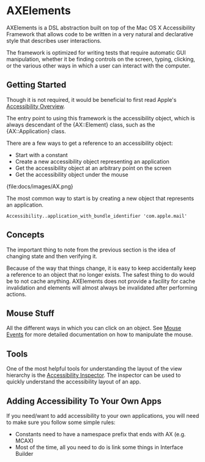 # AXElements

AXElements is a DSL abstraction built on top of the Mac OS X
Accessibility Framework that allows code to be written in a very
natural and declarative style that describes user interactions.

The framework is optimized for writing tests that require automatic
GUI manipulation, whether it be  finding controls on the screen,
typing, clicking, or the various other ways in which a user can
interact with the computer.

## Getting Started

Though it is not required, it would be beneficial to first read
Apple's
[Accessibility Overview](http://developer.apple.com/library/mac/#documentation/Accessibility/Conceptual/AccessibilityMacOSX/OSXAXModel/OSXAXmodel.html).

The entry point to using this framework is the accessibility object,
which is always descendant of the {AX::Element} class, such as the
{AX::Application} class.

There are a few ways to get a reference to an accessibility object:
* Start with a constant
* Create a new accessibility object representing an application
* Get the accessibility object at an arbitrary point on the screen
* Get the accessibility object under the mouse

{file:docs/images/AX.png}

The most common way to start is by creating a new object that
represents an application.

    Accessibility..application_with_bundle_identifier 'com.apple.mail'

## Concepts

The important thing to note from the previous section is the idea of
changing state and then verifying it.

Because of the way that things change, it is easy to keep accidentally
keep a reference to an object that no longer exists. The safest thing
to do would be to not cache anything. AXElements does not provide a
facility for cache invalidation and elements will almost always be
invalidated after performing actions.

## Mouse Stuff

All the different ways in which you can click on an object. See
[Mouse Events](./MouseEvents.markdown) for more detailed documentation
on how to manipulate the mouse.

## Tools

One of the most helpful tools for understanding the layout of the view
hierarchy is the
[Accessibility Inspector](file:///Developer/Applications/Utilities/Accessibility%20Tools/).
The inspector can be used to quickly understand the accessibility
layout of an app.

## Adding Accessibility To Your Own Apps

If you need/want to add accessibility to your own applications, you
will need to make sure you follow some simple rules:

* Constants need to have a namespace prefix that ends with AX (e.g. MCAX)
* Most of the time, all you need to do is link some things in Interface Builder

